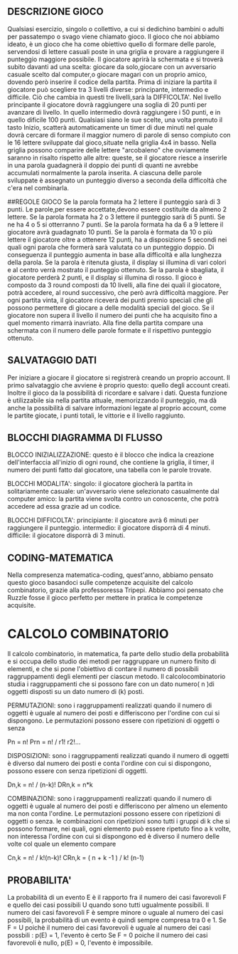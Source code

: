 


## DESCRIZIONE GIOCO
Qualsiasi esercizio, singolo o collettivo, a cui si dedichino bambini o adulti per passatempo o svago viene chiamato gioco.
Il gioco che noi abbiamo ideato, è un gioco che ha come obiettivo quello di formare delle parole, servendosi di lettere casuali poste in una griglia e provare a raggiungere il punteggio maggiore possibile. Il giocatore aprirà la schermata e si troverà subito davanti ad una scelta: giocare da solo,giocare con un avversario casuale scelto dal computer,o giocare magari con un proprio amico, dovendo però inserire il codice della partita.
Prima di iniziare la partita il giocatore può scegliere tra 3 livelli diverse: principante, intermedio e difficile.
Ciò che cambia in questi tre livelli,sarà la DIFFICOLTA'.
Nel livello principante il giocatore dovrà raggiungere una soglia di 20 punti per avanzare di livello.
In quello intermedio dovrà raggiungere i 50 punti, e in quello dificile 100 punti.
Qualsiasi siano le sue scelte, una volta premuto il tasto Inizio, scatterà automaticamente un timer di due minuti nel quale dovrà cercare di formare il maggior numero di parole di senso compiuto con le 16 lettere sviluppate dal gioco,situate nella griglia 4x4 in basso.
Nella griglia possono comparire delle lettere "arcobaleno" che ovviamente saranno in risalto rispetto alle altre: queste, se il giocatore riesce a inserirle in una parola guadagnerà il doppio dei punti di quanti ne avrebbe accumulati normalmente la parola inserita.
A ciascuna delle parole sviluppate è assegnato un punteggio diverso a seconda della difficoltà che c'era nel combinarla.

##REGOLE GIOCO
Se la parola formata ha 2 lettere il punteggio sarà di 3 punti.
Le parole,per essere accettate,devono essere costituite da almeno 2 lettere.
Se la parola formata ha 2 o 3 lettere il punteggio sarà di 5 punti.
Se ne ha 4 o 5 si otterranno 7 punti.
Se la parola formata ha da 6 a 9 lettere il giocatore avrà guadagnato 10 punti.
Se la parola è formata da 10 o più lettere il giocatore oltre a ottenere 12 punti, ha a disposizione 5 secondi nei quali ogni parola che formerà sarà valutata co un punteggio doppio.
Di conseguenza il punteggio aumenta in base alla difficoltà e alla lunghezza della parola.
Se la parola è ritenuta giusta, il display si illumina di vari colori e al centro verrà mostrato il punteggio ottenuto.
Se la parola è sbagliata, il giocatore perderà 2 punti, e il display si illumina di rosso.
Il gioco è composto da 3 round composti da 10 livelli, alla fine dei quali il giocatore, potrà accedere, al round successivo, che però avrà difficoltà maggiore.
Per ogni partita vinta, il giocatore riceverà dei punti premio speciali che gli possono permettere di giocare a delle modalità speciali del gioco.
Se il giocatore non supera il livello il numero dei punti che ha acquisito fino a quel momento rimarrà inavriato.
Alla fine della partita compare una schermata con il numero delle parole formate e il rispettivo punteggio ottenuto.


## SALVATAGGIO DATI
Per iniziare a giocare il giocatore si registrerà creando un proprio account. Il primo salvataggio che avviene è proprio questo: quello degli account creati. Inoltre il gioco da la possibilità di ricordare e salvare i dati. Questa funzione è utilizzabile sia nella partita attuale, memorizzando il punteggio, ma dà anche la possibilità di salvare informazioni legate al proprio account, come le partite giocate, i punti totali, le vittorie e il livello raggiunto. 

## BLOCCHI DIAGRAMMA DI FLUSSO
BLOCCO INIZIALIZZAZIONE: questo è il blocco che indica la creazione dell'interfaccia all'inizio di ogni round, che contiene la griglia, il timer, il numero dei punti fatto dal giocatore, una tabella con le parole trovate.

BLOCCHI MODALITA': singolo: il giocatore giocherà la partita in solitariamente
casuale: un'avversario viene selezionato casualmente dal computer
amico: la partita viene svolta contro un conoscente, che potrà accedere ad essa grazie ad un codice.

BLOCCHI DIFFICOLTA': principiante: il giocatore avrà 6 minuti per raggiungere il punteggio.
intermedio: il giocatore disporrà di 4 minuti.
difficile: il giocatore disporrà di 3 minuti.

## CODING-MATEMATICA
Nella compresenza matematica-coding, quest'anno, abbiamo pensato questo gioco basandoci sulle competenze acquisite del calcolo combinatorio,
grazie alla professoressa Tripepi. Abbiamo poi pensato che Ruzzle fosse il gioco perfetto per mettere in pratica le competenze acquisite.

# CALCOLO COMBINATORIO
Il calcolo combinatorio, in matematica, fa parte dello studio della probabilità e si occupa dello studio dei metodi per raggruppare un numero finito di elementi, e che si pone l'obiettivo di contare il numero di possibili raggruppamenti degli elementi per ciascun metodo.
Il calcolocombinatorio studia i raggruppamenti che si possono fare con un dato numero( n )di oggetti disposti su un dato numero di (k) posti. 

PERMUTAZIONI: sono i raggruppamenti realizzati quando il numero di oggetti è uguale al numero dei posti e differiscono per l'ordine con cui si dispongono. 
Le permutazioni possono essere con ripetizioni di oggetti o senza 

Pn = n!
Prn = n! / r1! r2!...

DISPOSIZIONI: sono i raggruppamenti realizzati quando il numero di oggetti è diverso dal numero dei posti e conta l'ordine con cui si dispongono, 
possono essere con  senza ripetizioni di oggetti.

Dn,k = n! / (n-k)!
DRn,k = n*k

COMBINAZIONI: sono i raggruppamenti realizzati quando il numero di oggetti è uguale al numero dei posti e differiscono per almeno un elemento ma non conta l'ordine.
Le permutazioni possono essere con ripetizioni di oggetti o senza.
le combinazioni con ripetizioni sono tutti i gruppi di k che si possono formare, nei quali, ogni elemento può essere ripetuto fino a k volte,
non interessa l'ordine con cui si dispongono ed è diverso il numero delle volte col quale un elemento compare

Cn,k = n! / k!(n-k)!
CRn,k = ( n + k -1 ) / k! (n-1)

## PROBABILITA'
La probabilità di un evento E è il rapporto fra il numero dei casi favorevoli F e quello dei casi possibili U quando sono tutti ugualmente possibili. 
Il numero dei casi favorevoli F è sempre minore o uguale al numero dei casi possibili, la probabilità di un evento è quindi sempre compresa tra 0 e 1.
Se F = U poichè il numero dei casi favorevoli è uguale al numero dei casi possbili : p(E) = 1, l'evento è certo
Se F = 0 poiche il numero dei casi favorevoli è nullo, p(E) = 0, l'evento è impossibile.
